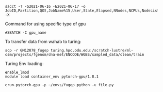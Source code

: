 
```console
sacct -T -S2021-06-16 -E2021-06-17 -o JobID,Partition,QOS,JobName%15,User,State,Elapsed,NNodes,NCPUs,NodeList,ExitCode,End -X

```

Command for using specific type of gpu
```console
#SBATCH -C gpu_name
```

To transfer data from wahab to turing:
```console
scp -r GM12878_fugep turing.hpc.odu.edu:/scratch-lustre/ml-csm/projects/fgenom/dna-met/ENCODE/WGBS/sampled_data/clean/train
```

Turing Env loading:
```console
enable_lmod
module load container_env pytorch-gpu/1.8.1

crun.pytorch-gpu -p ~/envs/fugep python -u file.py
```

